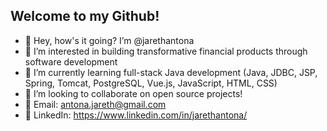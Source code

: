## Welcome to my Github!

- 👋 Hey, how's it going? I’m @jarethantona
- 👀 I’m interested in building transformative financial products through software development
- 🌱 I’m currently learning full-stack Java development (Java, JDBC, JSP, Spring, Tomcat, PostgreSQL, Vue.js, JavaScript, HTML, CSS)
- 💞️ I’m looking to collaborate on open source projects!
- 📧 Email: antona.jareth@gmail.com 
- 🔵 LinkedIn: https://www.linkedin.com/in/jarethantona/ 

<!---
jarethantona/jarethantona is a ✨ special ✨ repository because its `README.md` (this file) appears on your GitHub profile.
You can click the Preview link to take a look at your changes.
--->

